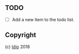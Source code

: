 
## TODO

- [ ] Add a new item to the todo list.

## Copyright

(c) [Idio][1] 2018

[1]: https://idio.cc
